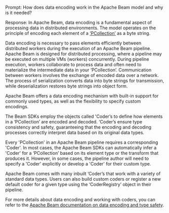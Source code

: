 Prompt:
How does data encoding work in the Apache Beam model and why is it needed?

Response:
In Apache Beam, data encoding is a fundamental aspect of processing data in distributed environments. The model operates on the principle of encoding each element of a [‘PCollection’](https://beam.apache.org/documentation/basics/#pcollection) as a byte string.

Data encoding is necessary to pass elements efficiently between distributed workers during the execution of an Apache Beam pipeline. Apache Beam is designed for distributed processing, where a pipeline may be executed on multiple VMs (workers) concurrently. During pipeline execution, workers collaborate to process data and often need to materialize the intermediate data in your ‘PCollection’. Communication between workers involves the exchange of encoded data over a network. The process of serialization converts data into byte strings for transmission, while deserialization restores byte strings into object form. 

Apache Beam offers a data encoding mechanism with built-in support for commonly used types, as well as the flexibility to specify custom encodings. 

The Beam SDKs employ the objects called 'Coder’s to define how elements in a ‘PCollection’ are encoded and decoded. ‘Coder’s ensure type consistency and safety, guaranteeing that the encoding and decoding processes correctly interpret data based on its original data types. 

Every 'PCollection' in an Apache Beam pipeline requires a corresponding 'Coder'. In most cases, the Apache Beam SDKs can automatically infer a 'Coder' for a ‘PCollection’ based on its element type or the transform that produces it. However, in some cases, the pipeline author will need to specify a 'Coder' explicitly or develop a 'Coder' for their custom type.

Apache Beam comes with many inbuilt ‘Coder’s that work with a variety of standard data types. Users can also build custom coders or register a new default coder for a given type using the ‘CoderRegistry’ object in their pipeline. 

For more details about data encoding and working with coders, you can refer to the [Apache Beam documentation on data encoding and type safety](https://beam.apache.org/documentation/programming-guide/#data-encoding-and-type-safety).
